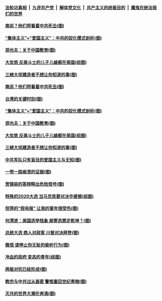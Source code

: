 

####  [法轮功真相](../../../../basic/blob/master/README.md?t=10131602) &nbsp;|&nbsp; [九评共产党](../../../../9ping.md/blob/master/README.md?t=10131602) &nbsp;|&nbsp; [解体党文化](../../../../jtdwh.md/blob/master/README.md?t=10131602)  &nbsp;|&nbsp; [共产主义的终极目的](../../../../gczydzjmd.md/blob/master/README.md?t=10131602) &nbsp;|&nbsp; [魔鬼在统治我们的世界](../../../../mgztzwmdsj.md/blob/master/README.md?t=10131602) 

#### [南巡？他们将看着中共死去(图)](../pages/p4/949097.md?t=10131602) 

#### [“集体主义”+“爱国主义”：中共的奴化模式剖析(图)](../pages/p4/949088.md?t=10131602) 


#### [郑也夫：关于中国教育(图)](../pages/p4/949060.md?t=10131602) 

#### [大忽悠 反美斗士的儿子儿媳都在美国(组图)](../pages/p4/949053.md?t=10131602) 

#### [三峡大坝建造者不想让你知道的事(图)](../pages/p4/949061.md?t=10131602) 

#### [南巡？他们将看着中共死去(图)](../pages/p4/949097.md?t=10131602) 

#### [台湾的关键时刻(图)](../pages/p4/949095.md?t=10131602) 

#### [“集体主义”+“爱国主义”：中共的奴化模式剖析(图)](../pages/p4/949088.md?t=10131602) 


#### [郑也夫：关于中国教育(图)](../pages/p4/949060.md?t=10131602) 

#### [大忽悠 反美斗士的儿子儿媳都在美国(组图)](../pages/p4/949053.md?t=10131602) 

#### [三峡大坝建造者不想让你知道的事(图)](../pages/p4/949061.md?t=10131602) 

#### [中共军队只有盲目的爱国主义与无知(图)](../pages/p4/949052.md?t=10131602) 

#### [一带一路崩溃的证据(图)](../pages/p4/949044.md?t=10131602) 

#### [贺锦丽的答辩释出危险信号(图)](../pages/p4/949058.md?t=10131602) 

#### [特殊的2020大选 当马克思要对决华盛顿(组图)](../pages/p4/948967.md?t=10131602) 


#### [倪萍的“假电报” 让我的童年很受伤(图)](../pages/p4/948933.md?t=10131602) 

#### [何清涟：美国选举怪象 邮寄选票定乾坤？(图)](../pages/p4/948935.md?t=10131602) 

#### [总统大选 商人对政客 川普对决拜登(图)](../pages/p4/948926.md?t=10131602) 

#### [微信 请停止你无耻的偷听行为(图)](../pages/p4/948928.md?t=10131602) 

#### [冷血的政府 变态的青年(组图)](../pages/p4/948805.md?t=10131602) 

#### [两极对抗已经形成(图)](../pages/p4/948843.md?t=10131602) 

#### [教宗与中共过从甚密 警惕重回世纪黑暗(图)](../pages/p4/948801.md?t=10131602) 

#### [灭共的世界大潮在奔涌(图)](../pages/p4/948838.md?t=10131602) 

